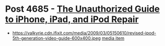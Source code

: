 # Post 4685 - [The Unauthorized Guide to iPhone, iPad, and iPod Repair](https://www.ifixit.com/News/4685/the-unauthorized-guide-to-iphone-ipad-and-ipod-repair)

- https://valkyrie.cdn.ifixit.com/media/2009/03/05150610/revised-ipod-5th-generation-video-guide-600x400.jpeg [media item](media-28669.md)